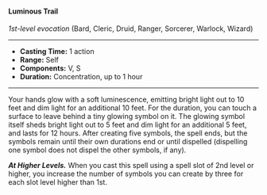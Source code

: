 #### Luminous Trail
*1st-level evocation* (Bard, Cleric, Druid, Ranger, Sorcerer, Warlock, Wizard)
___
- **Casting Time:** 1 action
- **Range:** Self
- **Components:** V, S
- **Duration:** Concentration, up to 1 hour
---
Your hands glow with a soft luminescence, emitting bright light out to 10 feet and dim light for an additional 10 feet. For the duration, you can touch a surface to leave behind a tiny glowing symbol on it. The glowing symbol itself sheds bright light out to 5 feet and dim light for an additional 5 feet, and lasts for 12 hours. After creating five symbols, the spell ends, but the symbols remain until their own durations end or until dispelled (dispelling one symbol does not dispel the other symbols, if any).

***At Higher Levels.*** When you cast this spell using a spell slot of 2nd level or higher, you increase the number of symbols you can create by three for each slot level higher than 1st.
